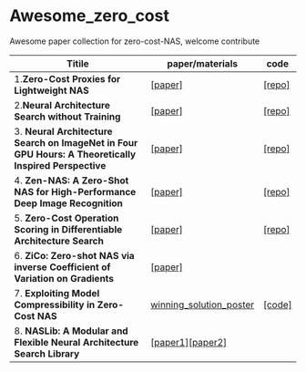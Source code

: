 # Awesome_zero_cost

Awesome paper collection for zero-cost-NAS, welcome contribute

| Titile |   paper/materials   | code  | 
|----|------|-----|
|1.**Zero-Cost Proxies for Lightweight NAS** |[[paper]](https://openreview.net/forum?id=0cmMMy8J5q) |[[repo]](https://github.com/SamsungLabs/zero-cost-nas)|
|2.**Neural Architecture Search without Training** | [[paper]](https://arxiv.org/abs/2006.04647)| [[repo]](https://github.com/BayesWatch/nas-without-training)|
|3. **Neural Architecture Search on ImageNet in Four GPU Hours: A Theoretically Inspired Perspective** |[[paper]](https://arxiv.org/pdf/2102.11535.pdf)|[[repo]](https://github.com/VITA-Group/TENAS)|
|4. **Zen-NAS: A Zero-Shot NAS for High-Performance Deep Image Recognition**|[[paper]](https://arxiv.org/abs/2102.01063)|[[repo]](https://github.com/idstcv/ZenNAS)|
|5. **Zero-Cost Operation Scoring in Differentiable Architecture Search** |[[paper]](https://arxiv.org/pdf/2106.06799.pdf)|[[repo]](https://github.com/zerocostptnas/zerocost_operation_score)|
|6. **ZiCo: Zero-shot NAS via inverse Coefficient of Variation on Gradients**| [[paper]](https://openreview.net/forum?id=rwo-ls5GqGn)|
|7. **Exploiting Model Compressibility in Zero-Cost NAS** |[winning_solution_poster](https://user-images.githubusercontent.com/11329784/209349055-c74cbce7-199b-4d24-873f-08ab13cfa7c3.png)|[[code]](https://github.com/Tiaspetto/automl_naslib)|
|8. **NASLib: A Modular and Flexible Neural Architecture Search Library**| [[paper1]](https://arxiv.org/abs/2201.13396)[[paper2]]([https://arxiv.org/abs/2201.13396](https://openreview.net/forum?id=EohGx2HgNsA))||
